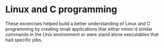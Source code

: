 # Linux and C programming
These excercises helped build a better understanding of Linux and C programming by creating small applications that either mimic'd similar commands in the Unix environment or were stand alone executables that had specific jobs. 
